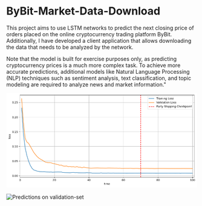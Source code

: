 # ByBit-Market-Data-Download

This project aims to use LSTM networks to predict the next closing price of orders placed on the online cryptocurrency trading platform ByBit. Additionally, I have developed a client application that allows downloading the data that needs to be analyzed by the network.

Note that the model is built for exercise purposes only, as predicting cryptocurrency prices is a much more complex task. To achieve more accurate predictions, additional models like Natural Language Processing (NLP) techniques such as sentiment analysis, text classification, and topic modeling are required to analyze news and market information."

![Loss functions](./imgs/loss_plot.png)

![Predictions on validation-set](./pred_plot_validation.png)
